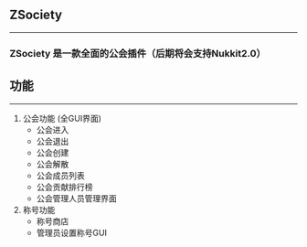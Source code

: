 ## ZSociety

------

### ZSociety 是一款全面的公会插件（后期将会支持Nukkit2.0）



## 功能

------

1. 公会功能 (全GUI界面)
   - 公会进入
   - 公会退出
   - 公会创建
   - 公会解散
   - 公会成员列表
   - 公会贡献排行榜
   - 公会管理人员管理界面
2. 称号功能
   - 称号商店
   - 管理员设置称号GUI











​	
